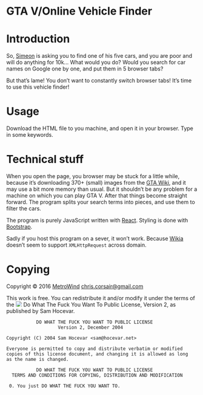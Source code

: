 # GTA V/Online Vehicle Finder

# Introduction

So, [Simeon](http://gta.wikia.com/wiki/Simeon_Car_Export_Requests) is
asking you to find one of his five cars, and you are poor and will do
anything for 10k...  What would you do?  Would you search for car
names on Google one by one, and put them in 5 browser tabs?

But that’s lame!  You don’t want to constantly switch browser tabs!
It’s time to use this vehicle finder!

# Usage

Download the HTML file to you machine, and open it in your browser.
Type in some keywords.

# Technical stuff

When you open the page, you browser may be stuck for a little while,
because it’s downloading 370+ (small) images from the
[GTA Wiki](http://gta.wikia.com/wiki/Vehicles_in_GTA_V), and it may
use a bit more memory than usual.  But it shouldn’t be any problem for
a machine on which you can play GTA V.  After that things become
straight forward.  The program splits your search terms into pieces,
and use them to filter the cars.

The program is purely JavaScript written with
[React](https://facebook.github.io/react/).  Styling is done with
[Bootstrap](http://getbootstrap.com).

Sadly if you host this program on a sever, it won’t work.  Because
[Wikia](http://wikia.com/) doesn’t seem to support `XMLHttpRequest`
across domain.

# Copying

Copyright © 2016 [MetroWind](https://github.com/MetroWind) <chris.corsair@gmail.com>

This work is free. You can redistribute it and/or modify it under the
terms of the <img
src="http://www.wtfpl.net/wp-content/uploads/2012/12/wtfpl.svg"
style="max-height: 1em;" /> Do What The Fuck You Want To Public
License, Version 2, as published by Sam Hocevar.

               DO WHAT THE FUCK YOU WANT TO PUBLIC LICENSE
                       Version 2, December 2004
   
    Copyright (C) 2004 Sam Hocevar <sam@hocevar.net>
   
    Everyone is permitted to copy and distribute verbatim or modified
    copies of this license document, and changing it is allowed as long
    as the name is changed.
   
               DO WHAT THE FUCK YOU WANT TO PUBLIC LICENSE
      TERMS AND CONDITIONS FOR COPYING, DISTRIBUTION AND MODIFICATION
   
     0. You just DO WHAT THE FUCK YOU WANT TO.
